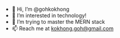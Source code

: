 - 👋 Hi, I’m @gohkokhong
- 👀 I’m interested in technology!
- 🌱 I’m trying to master the MERN stack
- 📫 Reach me at kokhong.goh@gmail.com

<!---
gohkokhong/gohkokhong is a ✨ special ✨ repository because its `README.md` (this file) appears on your GitHub profile.
You can click the Preview link to take a look at your changes.
--->
